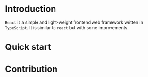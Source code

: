 ﻿# Introduction

`Beact` is a simple and light-weight frontend web framework written in `TypeScript`.
It is similar to `react` but with some improvements.

# Quick start



# Contribution


